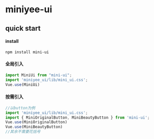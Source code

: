 # miniyee-ui

## quick start

#### install
```
npm install mini-ui 
```
#### 全局引入
```javascript
import MiniUi from "mini-ui";
import 'miniyee_ui/lib/mini_ui.css';
Vue.use(MiniUi)
```
#### 按需引入
```javascript
//以button为例
import 'miniyee_ui/lib/mini_ui.css';
import { MiniOriginalButton, MiniBeautyButton } from 'mini-ui';
Vue.use(MiniOriginalButton)
Vue.use(MiniBeautyButton)
//其余不需要花括号
```

